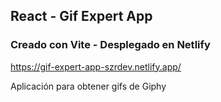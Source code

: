 ## React - Gif Expert App

### Creado con Vite - Desplegado en Netlify 

https://gif-expert-app-szrdev.netlify.app/

Aplicación para obtener gifs de Giphy

